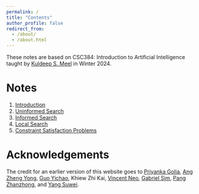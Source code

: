```yaml
---
permalink: /
title: "Contents"
author_profile: false
redirect_from:
  - /about/
  - /about.html
---
```


These notes are based on CSC384: Introduction to Artificial Intelligence taught by [Kuldeep S. Meel](https://www.cs.toronto.edu/~meel/) in Winter 2024.



Notes
======
1. [Introduction](/files/l1/)
1. [Uninformed Search](/files/l2/)
1. [Informed Search](/files/l3/)
1. [Local Search](/files/l4/)
1. [Constraint Satisfaction Problems](/files/l5/)

Acknowledgements
======
The credit for an earlier version of this website goes to [Priyanka Golia](https://priyanka-golia.github.io), [Ang Zheng Yong](https://github.com/arsatis), [Guo Yichao](https://github.com/gycc7253), Khiew Zhi Kai, [Vincent Neo](https://github.com/tenvinc), [Gabriel Sim](https://github.com/GabrielSimbingyang), [Pang Zhanzhong](https://github.com/pangzhan27), and [Yang Suwei](https://github.com/swxsw).

